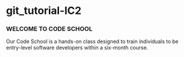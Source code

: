# git_tutorial-IC2

### WELCOME TO CODE SCHOOL
 
Our Code School is a hands-on class designed to train individuals to be entry-level software developers within a six-month course. 
